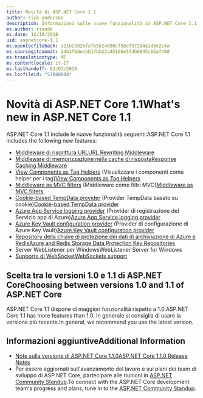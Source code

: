 ```yaml
---
title: Novità di ASP.NET Core 1.1
author: rick-anderson
description: Informazioni sulle nuove funzionalità in ASP.NET Core 1.1.
ms.author: riande
ms.date: 12/18/2018
uid: aspnetcore-1.1
ms.openlocfilehash: a21b2b82bfefb5b24898cf58ef97284a143e2e4a
ms.sourcegitcommit: 24b1f6decbb17bb22a45166e5fdb0845c65af498
ms.translationtype: MT
ms.contentlocale: it-IT
ms.lasthandoff: 03/01/2019
ms.locfileid: "57060608"
---
```

# <a name="whats-new-in-aspnet-core-11"></a><span data-ttu-id="25df4-103">Novità di ASP.NET Core 1.1</span><span class="sxs-lookup"><span data-stu-id="25df4-103">What's new in ASP.NET Core 1.1</span></span>

<span data-ttu-id="25df4-104">ASP.NET Core 1.1 include le nuove funzionalità seguenti:</span><span class="sxs-lookup"><span data-stu-id="25df4-104">ASP.NET Core 1.1 includes the following new features:</span></span>

- [<span data-ttu-id="25df4-105">Middleware di riscrittura URL</span><span class="sxs-lookup"><span data-stu-id="25df4-105">URL Rewriting Middleware</span></span>](xref:fundamentals/url-rewriting)
- [<span data-ttu-id="25df4-106">Middleware di memorizzazione nella cache di risposta</span><span class="sxs-lookup"><span data-stu-id="25df4-106">Response Caching Middleware</span></span>](xref:performance/caching/middleware)
- <span data-ttu-id="25df4-107">[View Components as Tag Helpers](xref:mvc/views/view-components#invoking-a-view-component-as-a-tag-helper) (Visualizzare i componenti come helper per i tag)</span><span class="sxs-lookup"><span data-stu-id="25df4-107">[View Components as Tag Helpers](xref:mvc/views/view-components#invoking-a-view-component-as-a-tag-helper)</span></span>
- <span data-ttu-id="25df4-108">[Middleware as MVC filters](xref:mvc/controllers/filters#using-middleware-in-the-filter-pipeline) (Middleware come filtri MVC)</span><span class="sxs-lookup"><span data-stu-id="25df4-108">[Middleware as MVC filters](xref:mvc/controllers/filters#using-middleware-in-the-filter-pipeline)</span></span>
- <span data-ttu-id="25df4-109">[Cookie-based TempData provider](xref:fundamentals/app-state#tempdata) (Provider TempData basato su cookie)</span><span class="sxs-lookup"><span data-stu-id="25df4-109">[Cookie-based TempData provider](xref:fundamentals/app-state#tempdata)</span></span>
- <span data-ttu-id="25df4-110">[Azure App Service logging provider](xref:fundamentals/logging/index#azure-app-service-provider) (Provider di registrazione del Servizio app di Azure)</span><span class="sxs-lookup"><span data-stu-id="25df4-110">[Azure App Service logging provider](xref:fundamentals/logging/index#azure-app-service-provider)</span></span>
- <span data-ttu-id="25df4-111">[Azure Key Vault configuration provider](xref:security/key-vault-configuration) (Provider di configurazione di Azure Key Vault)</span><span class="sxs-lookup"><span data-stu-id="25df4-111">[Azure Key Vault configuration provider](xref:security/key-vault-configuration)</span></span>
- [<span data-ttu-id="25df4-112">Repository della chiave di protezione dei dati di archiviazione di Azure e Redis</span><span class="sxs-lookup"><span data-stu-id="25df4-112">Azure and Redis Storage Data Protection Key Repositories</span></span>](xref:security/data-protection/implementation/key-storage-providers#azure-and-redis)
- <span data-ttu-id="25df4-113">Server WebListener per Windows</span><span class="sxs-lookup"><span data-stu-id="25df4-113">WebListener Server for Windows</span></span>
- [<span data-ttu-id="25df4-114">Supporto di WebSocket</span><span class="sxs-lookup"><span data-stu-id="25df4-114">WebSockets support</span></span>](xref:fundamentals/websockets)

## <a name="choosing-between-versions-10-and-11-of-aspnet-core"></a><span data-ttu-id="25df4-115">Scelta tra le versioni 1.0 e 1.1 di ASP.NET Core</span><span class="sxs-lookup"><span data-stu-id="25df4-115">Choosing between versions 1.0 and 1.1 of ASP.NET Core</span></span>

<span data-ttu-id="25df4-116">ASP.NET Core 1.1 dispone di maggiori funzionalità rispetto a 1.0.</span><span class="sxs-lookup"><span data-stu-id="25df4-116">ASP.NET Core 1.1 has more features than 1.0.</span></span> <span data-ttu-id="25df4-117">In generale si consiglia di usare la versione più recente.</span><span class="sxs-lookup"><span data-stu-id="25df4-117">In general, we recommend you use the latest version.</span></span>

## <a name="additional-information"></a><span data-ttu-id="25df4-118">Informazioni aggiuntive</span><span class="sxs-lookup"><span data-stu-id="25df4-118">Additional Information</span></span>

- [<span data-ttu-id="25df4-119">Note sulla versione di ASP.NET Core 1.1.0</span><span class="sxs-lookup"><span data-stu-id="25df4-119">ASP.NET Core 1.1.0 Release Notes</span></span>](https://github.com/aspnet/Home/releases/tag/1.1.0)
- <span data-ttu-id="25df4-120">Per essere aggiornati sull'avanzamento del lavoro e sui piani dei team di sviluppo di ASP.NET Core, partecipare alle riunioni in [ASP.NET Community Standup](https://live.asp.net/).</span><span class="sxs-lookup"><span data-stu-id="25df4-120">To connect with the ASP.NET Core development team's progress and plans, tune in to the [ASP.NET Community Standup](https://live.asp.net/).</span></span>
